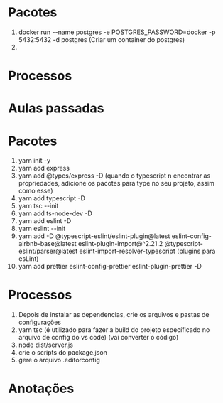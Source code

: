 # Pacotes
  1. docker run --name postgres -e POSTGRES_PASSWORD=docker -p 5432:5432 -d postgres (Criar um container do postgres)
  2.

# Processos


















# Aulas passadas
# Pacotes
 1. yarn init -y
 2. yarn add express
 3. yarn add @types/express -D (quando o typescript n encontrar as propriedades, adicione os pacotes para type no seu projeto, assim como esse)
 4. yarn add typescript -D
 5. yarn tsc --init
 6. yarn add ts-node-dev -D
 7. yarn add eslint -D
 8. yarn eslint --init
 9. yarn add -D @typescript-eslint/eslint-plugin@latest eslint-config-airbnb-base@latest eslint-plugin-import@^2.21.2 @typescript-eslint/parser@latest eslint-import-resolver-typescript (plugins para esLint)
 10. yarn add prettier eslint-config-prettier eslint-plugin-prettier -D

# Processos
  1. Depois de instalar as dependencias, crie os arquivos e pastas de configurações
  2. yarn tsc (é utilizado para fazer a build do projeto específicado no arquivo de config do vs code) (vai converter o código)
  3. node dist/server.js
  4. crie o scripts do package.json
  5. gere o arquivo .editorconfig

# Anotações
